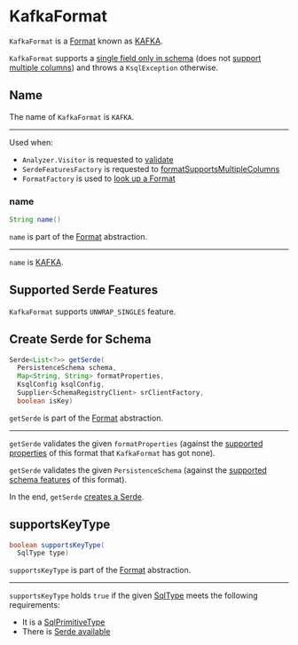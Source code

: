 # KafkaFormat

`KafkaFormat` is a [Format](Format.md) known as [KAFKA](#NAME).

`KafkaFormat` supports a [single field only in schema](KafkaSerdeFactory.md#createSerde) (does not [support multiple columns](SerdeFeaturesFactory.md#formatSupportsMultipleColumns)) and throws a `KsqlException` otherwise.

## <span id="NAME"><span id="name"> Name

The name of `KafkaFormat` is `KAFKA`.

---

Used when:

* `Analyzer.Visitor` is requested to [validate](analyzer/Analyzer.Visitor.md#validate)
* `SerdeFeaturesFactory` is requested to [formatSupportsMultipleColumns](SerdeFeaturesFactory.md#formatSupportsMultipleColumns)
* `FormatFactory` is used to [look up a Format](FormatFactory.md#fromName)

### name

```java
String name()
```

`name` is part of the [Format](Format.md#name) abstraction.

---

`name` is [KAFKA](#NAME).

## <span id="SUPPORTED_FEATURES"> Supported Serde Features

`KafkaFormat` supports `UNWRAP_SINGLES` feature.

## <span id="getSerde"> Create Serde for Schema

```java
Serde<List<?>> getSerde(
  PersistenceSchema schema,
  Map<String, String> formatProperties,
  KsqlConfig ksqlConfig,
  Supplier<SchemaRegistryClient> srClientFactory,
  boolean isKey)
```

`getSerde` is part of the [Format](Format.md#getSerde) abstraction.

---

`getSerde` validates the given `formatProperties` (against the [supported properties](Format.md#getSupportedProperties) of this format that `KafkaFormat` has got none).

`getSerde` validates the given `PersistenceSchema` (against the [supported schema features](#supportedFeatures) of this format).

In the end, `getSerde` [creates a Serde](KafkaSerdeFactory.md#createSerde).

## <span id="supportsKeyType"> supportsKeyType

```java
boolean supportsKeyType(
  SqlType type)
```

`supportsKeyType` is part of the [Format](Format.md#supportsKeyType) abstraction.

---

`supportsKeyType` holds `true` if the given [SqlType](types/SqlType.md) meets the following requirements:

* It is a [SqlPrimitiveType](types/SqlPrimitiveType.md)
* There is [Serde available](KafkaSerdeFactory.md#containsSerde)
